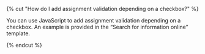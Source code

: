 {% cut "How do I add assignment validation depending on a checkbox?" %}

You can use JavaScript to add assignment validation depending on a checkbox. An example is provided in the “Search for information online” template.

{% endcut %}